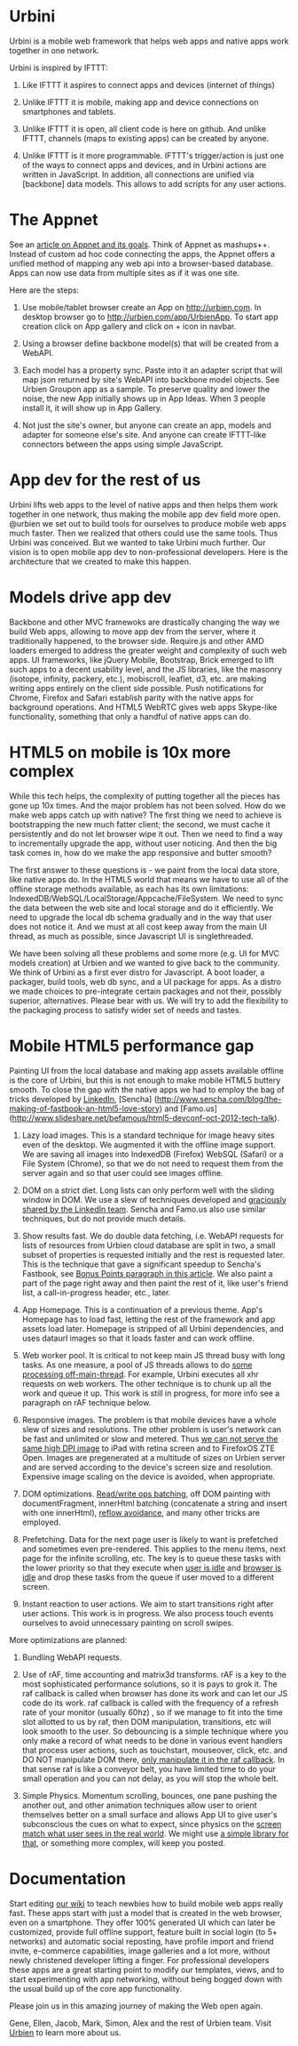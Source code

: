 Urbini
======
Urbini is a mobile web framework that helps web apps and native apps work together in one network. 

Urbini is inspired by IFTTT:

1. Like IFTTT it aspires to connect apps and devices (internet of things)

2. Unlike IFTTT it is mobile, making app and device connections on smartphones and tablets.

3. Unlike IFTTT it is open, all client code is here on github. And unlike IFTTT, channels (maps to existing apps) can be created by anyone.

4. Unlike IFTTT is it more programmable. IFTTT's trigger/action is just one of the ways to connect apps and devices, and in Urbini actions are written in JavaScript. In addition, all connections are unified via [backbone] data models. This allows to add scripts for any user actions.


The Appnet
==================
See an [article on Appnet and its goals](https://github.com/urbien/urbini/wiki/Appnet).
Think of Appnet as mashups++. Instead of custom ad hoc code connecting the apps, the Appnet offers a unified method of mapping any web api into a browser-based database. Apps can now use data from multiple sites as if it was one site.

Here are the steps:

1. Use mobile/tablet browser create an App on http://urbien.com. In desktop browser go to http://urbien.com/app/UrbienApp. To start app creation click on App gallery and click on + icon in navbar.

2. Using a browser define backbone model(s) that will be created from a WebAPI.

3. Each model has a property sync. Paste into it an adapter script that will map json returned by site's WebAPI into backbone model objects. See Urbien Groupon app as a sample. To preserve quality and lower the noise, the new App initially shows up in App Ideas. When 3 people install it, it will show up in App Gallery. 

4. Not just the site's owner, but anyone can create an app, models and adapter for someone else's site. And anyone can create IFTTT-like connectors between the apps using simple JavaScript.

App dev for the rest of us
====================
Urbini lifts web apps to the level of native apps and then helps them work together in one network, thus making the mobile app dev field more open. @urbien we set out to build tools for ourselves to produce mobile web apps much faster. Then we realized that others could use the same tools. Thus Urbini was conceived. But we wanted to take Urbini much further. Our vision is to open mobile app dev to non-professional developers. Here is the architecture that we created to make this happen.

Models drive app dev
=================
Backbone and other MVC framewoks are drastically changing the way we build Web apps, allowing to move app dev from the server, where it traditionally happened, to the browser side. Require.js and other AMD loaders emerged to address the greater weight and complexity of such web apps. UI frameworks, like jQuery Mobile, Bootstrap, Brick emerged to lift such apps to a decent usability level, and the JS libraries, like the masonry (isotope, infinity, packery, etc.), mobiscroll, leaflet, d3, etc. are making writing apps entirely on the client side possible. Push notifications for Chrome, Firefox and Safari establish parity with the native apps for background operations. And HTML5 WebRTC gives web apps Skype-like functionality, something that only a handful of native apps can do.

HTML5 on mobile is 10x more complex
===============================
While this tech helps, the complexity of putting together all the pieces has gone up 10x times. And the major problem has not been solved. How do we make web apps catch up with native? The first thing we need to achieve is bootstrapping the new much fatter client; the second, we must cache it persistently and do not let browser wipe it out. Then we need to find a way to incrementally upgrade the app, without user noticing. And then the big task comes in, how do we make the app responsive and butter smooth? 

The first answer to these questions is - we paint from the local data store, like native apps do. In the HTML5 world that means we have to use all of the offline storage methods available, as each has its own limitations: IndexedDB/WebSQL/LocalStorage/Appcache/FileSystem. We need to sync the data between the web site and local storage and do it efficiently. We need to upgrade the local db schema gradually and in the way that user does not notice it. And we must at all cost keep away from the main UI thread, as much as possible, since Javascript UI is singlethreaded.

We have been solving all these problems and some more (e.g. UI for MVC models creation) at Urbien and we wanted to give back to the community. We think of Urbini as a first ever distro for Javascript. A boot loader, a packager, build tools, web db sync, and a UI package for apps. As a distro we made choices to pre-integrate certain packages and not their, possibly superior, alternatives. Please bear with us. We will try to add the flexibility to the packaging process to satisfy wider set of needs and tastes. 

Mobile HTML5 performance gap
=========================
Painting UI from the local database and making app assets available offline is the core of Urbini, but this is not enough to make mobile HTML5 buttery smooth. To close the gap with the native apps we had to employ the bag of tricks developed by [LinkedIn](http://engineering.linkedin.com/linkedin-ipad-5-techniques-smooth-infinite-scrolling-html5), [Sencha] (http://www.sencha.com/blog/the-making-of-fastbook-an-html5-love-story) and [Famo.us] (http://www.slideshare.net/befamous/html5-devconf-oct-2012-tech-talk).

1. Lazy load images. This is a standard technique for image heavy sites even of the desktop. We augmented it with the offline image support. We are saving all images into IndexedDB (Firefox) WebSQL (Safari) or a File System (Chrome), so that we do not need to request them from the server again and so that user could see images offline.

2. DOM on a strict diet. Long lists can only perform well with the sliding window in DOM. We use a slew of techniques developed and [graciously shared by the LinkedIn team](http://engineering.linkedin.com/linkedin-ipad-5-techniques-smooth-infinite-scrolling-html5). Sencha and Famo.us also use similar techniques, but do not provide much details. 

3. Show results fast. We do double data fetching, i.e. WebAPI requests for lists of resources from Urbien cloud database are split in two, a small subset of properties is requested initially and the rest is requested later. This is the technique that gave a significant speedup to Sencha's Fastbook, see [Bonus Points paragraph in this article](http://www.sencha.com/blog/the-making-of-fastbook-an-html5-love-story). We also paint a part of the page right away and then paint the rest of it, like user's friend list, a call-in-progress header, etc., later.

4. App Homepage. This is a continuation of a previous theme. App's Homepage has to load fast, letting the rest of the framework and app assets load later. Homepage is stripped of all Urbini dependencies, and uses dataurl images so that it loads faster and can work offline.

5. Web worker pool. It is critical to not keep main JS thread busy with long tasks. As one measure, a pool of JS threads allows to do [some processing off-main-thread](http://net.tutsplus.com/tutorials/javascript-ajax/getting-started-with-web-workers/). For example, Urbini executes all xhr requests on web workers. The other technique is to chunk up all the work and queue it up. This work is still in progress, for more info see a paragraph on rAF technique below.

6. Responsive images. The problem is that mobile devices have a whole slew of sizes and resolutions. The other problem is user's network can be fast and unlimited or slow and metered. Thus [we can not serve the same high DPI image](http://css-tricks.com/on-responsive-images/) to iPad with retina screen and to FirefoxOS ZTE Open. Images are pregenerated at a multitude of sizes on Urbien server and are served according to the device's screen size and resolution. Expensive image scaling on the device is avoided, when appropriate. 

7. DOM optimizations. [Read/write ops batching](https://github.com/wilsonpage/fastdom), off DOM painting with documentFragment, innerHtml batching (concatenate a string and insert with one innerHtml), [reflow avoidance](http://gent.ilcore.com/2011/03/how-not-to-trigger-layout-in-webkit.html), and many other tricks are employed. 

8. Prefetching. Data for the next page user is likely to want is prefetched and sometimes even pre-rendered. This applies to the menu items, next page for the infinite scrolling, etc. The key is to queue these tasks with the lower priority so that they execute when [user is idle](https://wiki.mozilla.org/WebAPI/IdleAPI) and [browser is idle](https://github.com/StrictlySkyler/timeywimey) and drop these tasks from the queue if user moved to a different screen.

9. Instant reaction to user actions. We aim to start transitions right after user actions. This work is in progress. We also process touch events ourselves to avoid unnecessary painting on scroll swipes.

More optimizations are planned:

1. Bundling WebAPI requests.

2. Use of rAF, time accounting and matrix3d transforms. rAF is a key to the most sophisticated performance solutions, so it is pays to grok it.  The raf callback is called when browser has done its work and can let our JS code do its work. raf callback is called with the frequency of a refresh rate of your monitor (usually 60hz) , so if we manage to fit into the time slot allotted to us by raf, then DOM manipulation, transitions, etc will look smooth to the user. So debouncing is a simple technique where you only make a record of what needs to be done in various event handlers that process user actions, such as touchstart, mouseover, click, etc. and DO NOT manipulate DOM there, [only manipulate it in the raf callback](http://www.html5rocks.com/en/tutorials/speed/animations/). In that sense raf is like a conveyor belt, you have limited time to do your small operation and you can not delay, as you will stop the whole belt.

3. Simple Physics. Momentum scrolling, bounces, one pane pushing the another out, and other animation techniques allow user to orient themselves better on a small surface and allows App UI to give user's subconscious the cues on what to expect, since physics on the [screen match what user sees in the real world](http://www.ui-transitions.com/#categories). We might use [a simple library for that](http://www.createjs.com/#!/TweenJS), or something more complex, will keep you posted.

Documentation
============
Start editing <a href="https://github.com/urbien/urbini/wiki">our wiki</a> to teach newbies how to build mobile web apps really fast. These apps start with just a model that is created in the web browser, even on a smartphone. They offer 100% generated UI which can later be customized, provide full offline support, feature built in social login (to 5+ networks) and automatic social reposting, have profile import and friend invite, e-commerce capabilities, image galleries and a lot more, without newly christened developer lifting a finger. For professional developers these apps are a great starting point to modify our templates, views, and to start experimenting with app networking, without being bogged down with the usual build up of the core app functionality. 

Please join us in this amazing journey of making the Web open again.

Gene, Ellen, Jacob, Mark, Simon, Alex and the rest of Urbien team.
Visit <a href="http://urbien.com">Urbien</a> to learn more about us.
